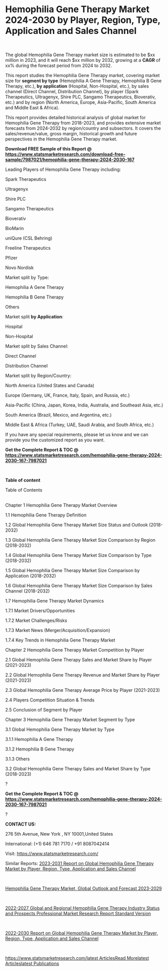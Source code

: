 <h1>Hemophilia Gene Therapy Market 2024-2030 by Player, Region, Type, Application and Sales Channel</h1><br/><p>The global Hemophilia Gene Therapy market size is estimated to be $xx million in 2023, and it will reach $xx million by 2032, growing at a <strong>CAGR</strong> of xx% during the forecast period from 2024 to 2032.</p>
 
 
 
 <p>This report studies the Hemophilia Gene Therapy market, covering market size for <strong>segment by type</strong> (Hemophilia A Gene Therapy, Hemophilia B Gene Therapy, etc.), <strong>by application</strong> (Hospital, Non-Hospital, etc.), by sales channel (Direct Channel, Distribution Channel), by player (Spark Therapeutics, Ultragenyx, Shire PLC, Sangamo Therapeutics, Bioverativ, etc.) and by region (North America, Europe, Asia-Pacific, South America and Middle East & Africa).</p>
 
 
 
 <p>This report provides detailed historical analysis of global market for Hemophilia Gene Therapy from 2018-2023, and provides extensive market forecasts from 2024-2032 by region/country and subsectors. It covers the sales/revenue/value, gross margin, historical growth and future perspectives in the Hemophilia Gene Therapy market.</p>
 
 
 
 <p><strong>Download FREE Sample of this Report @ <a href="https://www.statsmarketresearch.com/download-free-sample/7987021/hemophilia-gene-therapy-2024-2030-167">https://www.statsmarketresearch.com/download-free-sample/7987021/hemophilia-gene-therapy-2024-2030-167</a></strong></p>
 
 
 
 <p>Leading Players of Hemophilia Gene Therapy including:</p>
 
 
 
 <p>Spark Therapeutics</p>
 
 
 
 <p>Ultragenyx</p>
 
 
 
 <p>Shire PLC</p>
 
 
 
 <p>Sangamo Therapeutics</p>
 
 
 
 <p>Bioverativ</p>
 
 
 
 <p>BioMarin</p>
 
 
 
 <p>uniQure (CSL Behring)</p>
 
 
 
 <p>Freeline Therapeutics</p>
 
 
 
 <p>Pfizer</p>
 
 
 
 <p>Novo Nordisk</p>
 
 
 
 <p>Market split by Type:</p>
 
 
 
 <p>Hemophilia A Gene Therapy</p>
 
 
 
 <p>Hemophilia B Gene Therapy</p>
 
 
 
 <p>Others</p>
 
 
 
 <p>Market split <strong>by Application</strong>:</p>
 
 
 
 <p>Hospital</p>
 
 
 
 <p>Non-Hospital</p>
 
 
 
 <p>Market split by Sales Channel:</p>
 
 
 
 <p>Direct Channel</p>
 
 
 
 <p>Distribution Channel</p>
 
 
 
 <p>Market split by Region/Country:</p>
 
 
 
 <p>North America (United States and Canada)</p>
 
 
 
 <p>Europe (Germany, UK, France, Italy, Spain, and Russia, etc.)</p>
 
 
 
 <p>Asia-Pacific (China, Japan, Korea, India, Australia, and Southeast Asia, etc.)</p>
 
 
 
 <p>South America (Brazil, Mexico, and Argentina, etc.)</p>
 
 
 
 <p>Middle East & Africa (Turkey, UAE, Saudi Arabia, and South Africa, etc.)</p>
 
 
 
 <p>If you have any special requirements, please let us know and we can provide you the customized report as you want.</p>
 
 
 
 <div><b>Get the Complete Report & TOC @ <a href="https://www.statsmarketresearch.com/hemophilia-gene-therapy-2024-2030-167-7987021">https://www.statsmarketresearch.com/hemophilia-gene-therapy-2024-2030-167-7987021</a></b></div>
 
 
 
 <p><br />
 
 <b>Table of content</b></p>
 
 
 
 <p>Table of Contents<br />
 
 <br />
 
 Chapter 1 Hemophilia Gene Therapy Market Overview<br />
 
 1.1 Hemophilia Gene Therapy Definition<br />
 
 1.2 Global Hemophilia Gene Therapy Market Size Status and Outlook (2018-2032)<br />
 
 1.3 Global Hemophilia Gene Therapy Market Size Comparison by Region (2018-2032)<br />
 
 1.4 Global Hemophilia Gene Therapy Market Size Comparison by Type (2018-2032)<br />
 
 1.5 Global Hemophilia Gene Therapy Market Size Comparison by Application (2018-2032)<br />
 
 1.6 Global Hemophilia Gene Therapy Market Size Comparison by Sales Channel (2018-2032)<br />
 
 1.7 Hemophilia Gene Therapy Market Dynamics<br />
 
 1.7.1 Market Drivers/Opportunities<br />
 
 1.7.2 Market Challenges/Risks<br />
 
 1.7.3 Market News (Merger/Acquisition/Expansion)<br />
 
 1.7.4 Key Trends in Hemophilia Gene Therapy Market<br />
 
 Chapter 2 Hemophilia Gene Therapy Market Competition by Player<br />
 
 2.1 Global Hemophilia Gene Therapy Sales and Market Share by Player (2021-2023)<br />
 
 2.2 Global Hemophilia Gene Therapy Revenue and Market Share by Player (2021-2023)<br />
 
 2.3 Global Hemophilia Gene Therapy Average Price by Player (2021-2023)<br />
 
 2.4 Players Competition Situation & Trends<br />
 
 2.5 Conclusion of Segment by Player<br />
 
 Chapter 3 Hemophilia Gene Therapy Market Segment by Type<br />
 
 3.1 Global Hemophilia Gene Therapy Market by Type<br />
 
 3.1.1 Hemophilia A Gene Therapy<br />
 
 3.1.2 Hemophilia B Gene Therapy<br />
 
 3.1.3 Others<br />
 
 3.2 Global Hemophilia Gene Therapy Sales and Market Share by Type (2018-2023)<br />
 
 ? </p>
 
 
 
 <div><b>Get the Complete Report & TOC @ <a href="https://www.statsmarketresearch.com/hemophilia-gene-therapy-2024-2030-167-7987021">https://www.statsmarketresearch.com/hemophilia-gene-therapy-2024-2030-167-7987021</a></b></div>
 
 
 
 <p>? </p>
 
 
 
 <p><b>CONTACT US:</b><br />
 
 276 5th Avenue, New York , NY 10001,United States<br />
 
 International: (+1) 646 781 7170 / +91 8087042414<br />
 
 Visit: <a href="https://www.statsmarketresearch.com/">https://www.statsmarketresearch.com/</a><br />
 
 Similar Reports: <a href="https://www.statsmarketresearch.com/hemophilia-gene-therapy-2024-2030-167-7987021">2023-2031 Report on Global Hemophilia Gene Therapy Market by Player, Region, Type, Application and Sales Channel</a><br />
 
 <br />
 
 <a href="https://www.statsmarketresearch.com/hemophilia-gene-therapy-2024-2030-167-7987021">Hemophilia Gene Therapy Market, Global Outlook and Forecast 2023-2029</a><br />
 
 <br />
 
 <a href="https://www.statsmarketresearch.com/hemophilia-gene-therapy-2024-2030-167-7987021">2022-2027 Global and Regional Hemophilia Gene Therapy Industry Status and Prospects Professional Market Research Report Standard Version</a><br />
 
 <br />
 
 <a href="https://www.statsmarketresearch.com/hemophilia-gene-therapy-2024-2030-167-7987021">2022-2030 Report on Global Hemophilia Gene Therapy Market by Player, Region, Type, Application and Sales Channel</a><br />
 
 <br />
 
 <a href="https://gyeongbokgung.com">https://www.statsmarketresearch.com/</a><a href="https://hallyeomaritime.com">latest Articles</a><a href="https://jingwansa.com">Read More</a><a href="https://nguoiviet.jp/">latest Articles</a><a href="https://www.intelmarketresearch.com/">latest Publications</a></p>